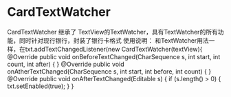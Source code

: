 CardTextWatcher
===============

CardTextWatcher 继承了 TextView的TextWatcher，具有TextWatcher的所有功能，同时针对现行银行，封装了银行卡格式
使用说明： 和TextWatcher用法一样，在txt.addTextChangedListener(new CardTextWatcher(textView){ @Override public void onBeforeTextChanged(CharSequence s, int start, int count, int after) {
}
@Override
public void onAtherTextChanged(CharSequence s, int start, int before, int count) {
}
@Override
public void onAfterTextChanged(Editable s) {
if (s.length() > 0) {
txt.setEnabled(true);
}
}
